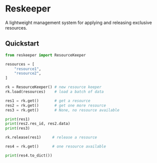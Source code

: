 # Reskeeper
A lightweight management system for applying and releasing exclusive resources.

## Quickstart

```python
from reskeeper import ResourceKeeper

resources = [
    "resource1", 
    "resource2",
]

rk = ResourceKeeper() # new resource keeper
rk.load(resources)    # load a batch of data

res1 = rk.get()       # get a resource
res2 = rk.get()       # get one more resource
res3 = rk.get()       # None, no resource available

print(res1)
print(res2.res_id, res2.data)
print(res3)

rk.release(res1)     # release a resource

res4 = rk.get()      # one resource available

print(res4.to_dict())

```